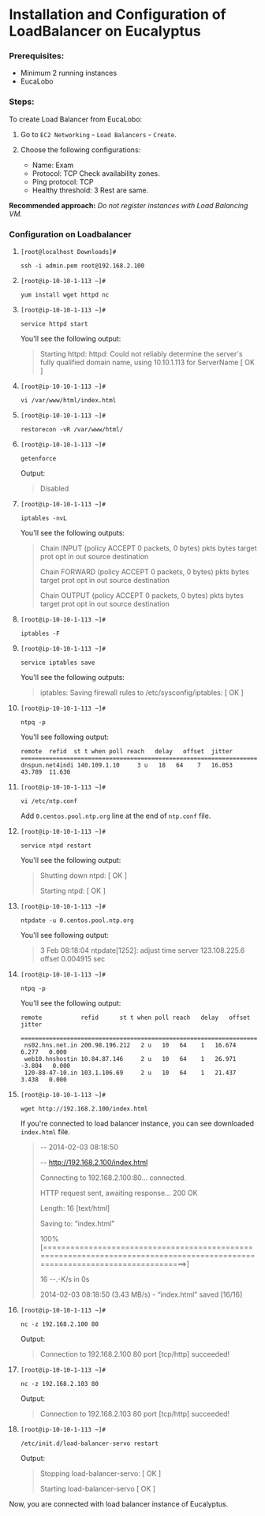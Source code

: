 # Installation and Configuration of LoadBalancer on Eucalyptus

### Prerequisites:
- Minimum 2 running instances
- EucaLobo

### Steps:
To create Load Balancer from EucaLobo:

1. Go to `EC2 Networking` - `Load Balancers` - `Create`.

2. Choose the following configurations:
   - Name: Exam
   - Protocol: TCP
     Check availability zones.
   - Ping protocol: TCP
   - Healthy threshold: 3
     Rest are same.

**Recommended approach:** *Do not register instances with Load Balancing VM.*

### Configuration on Loadbalancer

1. `[root@localhost Downloads]#` 
   ```
   ssh -i admin.pem root@192.168.2.100
   ```
2. `[root@ip-10-10-1-113 ~]#`
   ```
   yum install wget httpd nc
   ```
3. `[root@ip-10-10-1-113 ~]#` 
   ```
   service httpd start
   ```
   You'll see the following output:
   
   > Starting httpd: httpd: Could not reliably determine the server's fully qualified domain name, using 10.10.1.113 for ServerName   [ OK ]
   
4. `[root@ip-10-10-1-113 ~]#` 
   ```
   vi /var/www/html/index.html
   ```
5. `[root@ip-10-10-1-113 ~]#` 
   ```
   restorecon -vR /var/www/html/
   ```
6. `[root@ip-10-10-1-113 ~]#` 
   ``` 
   getenforce
   ```
   Output:
   > Disabled

7. `[root@ip-10-10-1-113 ~]#` 
   ```
   iptables -nvL
   ```
   You'll see the following outputs:
   
   > Chain INPUT (policy ACCEPT 0 packets, 0 bytes)
   pkts bytes target     prot opt in     out     source               destination        
   >
   > Chain FORWARD (policy ACCEPT 0 packets, 0 bytes)
   pkts bytes target     prot opt in     out     source               destination        
   >
   >Chain OUTPUT (policy ACCEPT 0 packets, 0 bytes)
   pkts bytes target     prot opt in     out     source               destination        
   
8. `[root@ip-10-10-1-113 ~]#` 
   ```
   iptables -F
   ```
9. `[root@ip-10-10-1-113 ~]#` 
   ```
   service iptables save
   ```
   You'll see the following outputs:
   > iptables: Saving firewall rules to /etc/sysconfig/iptables: [ OK ]
   
 
10. `[root@ip-10-10-1-113 ~]#` 
    ```
    ntpq -p
    ```
    You'll see following output:
    ```
    remote  refid  st t when poll reach   delay   offset  jitter
    =======================================================================
    dnspun.net4indi 140.109.1.10     3 u   18   64    7   16.053   43.789  11.630
    ```
 
11. `[root@ip-10-10-1-113 ~]#` 
    ```
    vi /etc/ntp.conf
    ```
    Add `0.centos.pool.ntp.org` line at the end of `ntp.conf` file.
 
12. `[root@ip-10-10-1-113 ~]#` 
    ```
    service ntpd restart
    ```
    You'll see the following output:
    > Shutting down ntpd:                      [  OK  ]
    >
    > Starting ntpd:                           [  OK  ]
 
13. `[root@ip-10-10-1-113 ~]#` 
    ```
    ntpdate -u 0.centos.pool.ntp.org
    ```
    You'll see following output:
    > 3 Feb 08:18:04 ntpdate[1252]: adjust time server 123.108.225.6 offset 0.004915 sec
 
14. `[root@ip-10-10-1-113 ~]#` 
    ```
    ntpq -p
    ```
    You'll see the following output:
    ```
    remote           refid      st t when poll reach   delay   offset  jitter
     ==============================================================================
     ns02.hns.net.in 200.98.196.212   2 u   10   64    1   16.674    6.277   0.000
     web10.hnshostin 10.84.87.146     2 u   10   64    1   26.971   -3.804   0.000
     120-88-47-10.in 103.1.106.69     2 u   10   64    1   21.437    3.438   0.000
     ```
 
15. `[root@ip-10-10-1-113 ~]#` 
    ```
    wget http://192.168.2.100/index.html
    ```
    If you're connected to load balancer instance, you can see downloaded `index.html` file.
    
    > --  2014-02-03 08:18:50
    >
    > --  http://192.168.2.100/index.html 
    >
    > Connecting to 192.168.2.100:80... connected.
    >
    > HTTP request sent, awaiting response... 200 OK
    >
    > Length: 16 [text/html]
    >
    > Saving to: “index.html”
    >
    > 100%
    >[=============================================================================================================================>] 
    > 
    > 16 --.-K/s   in 0s      
    >
    > 2014-02-03 08:18:50 (3.43 MB/s) - “index.html” saved [16/16]
    
16. `[root@ip-10-10-1-113 ~]#` 
    ``` 
    nc -z 192.168.2.100 80 
    ```
    Output: 

    > Connection to 192.168.2.100 80 port [tcp/http] succeeded!
 
17. `[root@ip-10-10-1-113 ~]#` 
    ```
    nc -z 192.168.2.103 80
    ```
    Output:

    > Connection to 192.168.2.103 80 port [tcp/http] succeeded!
 
18. `[root@ip-10-10-1-113 ~]#` 
    ``` 
    /etc/init.d/load-balancer-servo restart
    ```
    Output:
    > Stopping load-balancer-servo:  [  OK  ]
    >
    > Starting load-balancer-servo   [  OK  ]

Now, you are connected with load balancer instance of Eucalyptus.
